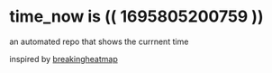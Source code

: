 # time_now is (( 1695805200759 ))

an automated repo that shows the currnent time

inspired by [breakingheatmap](https://github.com/breakingheatmap/breakingheatmap)